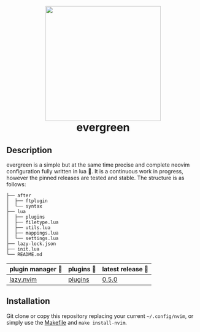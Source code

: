 <h1 align="center">
  <br>
  <img src="https://user-images.githubusercontent.com/15387611/210538715-2d537b97-8093-4436-8ed4-5f6e76a75459.png" width="300">
  <br>
  evergreen
  <br>
</h1>

## Description

evergreen is a simple but at the same time precise and complete neovim configuration fully written in lua 🌙. It is a continuous work in progress, however the pinned releases are tested and stable. The structure is as follows:

```
├── after
│  ├── ftplugin
│  └── syntax
├── lua
│  ├── plugins
│  ├── filetype.lua
│  ├── utils.lua
│  ├── mappings.lua
│  └── settings.lua
├── lazy-lock.json
├── init.lua
└── README.md
```

| plugin manager 🚀                               | plugins 🔌                                                                                                                  | latest release 🔏                                                        |
| :---------------------------------------------- | :-------------------------------------------------------------------------------------------------------------------------- | :----------------------------------------------------------------------- |
| [lazy.nvim](https://github.com/folke/lazy.nvim) | [plugins](https://github.com/gennaro-tedesco/dotfiles/blob/51602e9e1dec7d13160baad2586c0ee4e408d4ff/nvim/init.lua#L35-L287) | [0.5.0](https://github.com/gennaro-tedesco/dotfiles/releases/tag/v0.5.0) |

## Installation

Git clone or copy this repository replacing your current `~/.config/nvim`, or simply use the [Makefile](https://github.com/gennaro-tedesco/dotfiles/blob/51602e9e1dec7d13160baad2586c0ee4e408d4ff/Makefile#L11) and `make install-nvim`.
